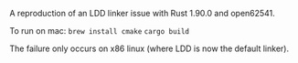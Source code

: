 A reproduction of an LDD linker issue with Rust 1.90.0 and open62541.

To run on mac:
`brew install cmake`
`cargo build`

The failure only occurs on x86 linux (where LDD is now the default linker).

